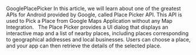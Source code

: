 GooglePlacePicker
In this article, we will learn about one of the greatest APIs for Android provided by Google, 
called Place Picker API. This API is used to Pick a Place from Google Maps Application without any Map Integration.  
The Place Picker provides a UI dialog that displays an interactive map and a list of nearby places, 
including places corresponding to geographical addresses and local businesses. Users can choose a place, 
and your app can then retrieve the details of the selected place.
